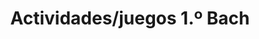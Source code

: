 ---
title: "Actividades/juegos 1.º Bach"  # Add a page title.
summary: "Actividades y juegos de Física y Química de 1.º Bach."  # Add a page description.
type: "widget_page"  # Page type is a Widget Page
url: "recursos-fisica-quimica/actividades-juegos/1bach"
---